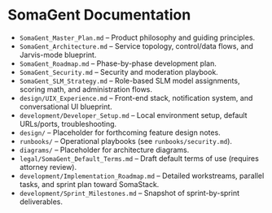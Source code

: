 # SomaGent Documentation

- `SomaGent_Master_Plan.md` – Product philosophy and guiding principles.
- `SomaGent_Architecture.md` – Service topology, control/data flows, and Jarvis-mode blueprint.
- `SomaGent_Roadmap.md` – Phase-by-phase development plan.
- `SomaGent_Security.md` – Security and moderation playbook.
- `SomaGent_SLM_Strategy.md` – Role-based SLM model assignments, scoring math, and administration flows.
- `design/UIX_Experience.md` – Front-end stack, notification system, and conversational UI blueprint.
- `development/Developer_Setup.md` – Local environment setup, default URLs/ports, troubleshooting.
- `design/` – Placeholder for forthcoming feature design notes.
- `runbooks/` – Operational playbooks (see `runbooks/security.md`).
- `diagrams/` – Placeholder for architecture diagrams.
- `legal/SomaGent_Default_Terms.md` – Draft default terms of use (requires attorney review).
- `development/Implementation_Roadmap.md` – Detailed workstreams, parallel tasks, and sprint plan toward SomaStack.
- `development/Sprint_Milestones.md` – Snapshot of sprint-by-sprint deliverables.
